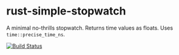 # rust-simple-stopwatch
A minimal no-thrills stopwatch. Returns time values as floats. Uses `time::precise_time_ns`.

[![Build Status](https://travis-ci.org/huwb/rust-simple-stopwatch.svg?branch=test_dev_branch)](https://travis-ci.org/huwb/rust-simple-stopwatch)
